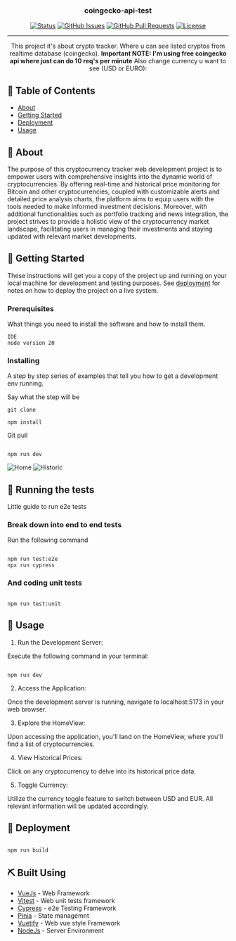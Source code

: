 <h3 align="center">coingecko-api-test</h3>

<div align="center">

[![Status](https://img.shields.io/badge/status-active-success.svg)]()
[![GitHub Issues](https://img.shields.io/github/issues/kylelobo/The-Documentation-Compendium.svg)](https://github.com/kylelobo/The-Documentation-Compendium/issues)
[![GitHub Pull Requests](https://img.shields.io/github/issues-pr/kylelobo/The-Documentation-Compendium.svg)](https://github.com/kylelobo/The-Documentation-Compendium/pulls)
[![License](https://img.shields.io/badge/license-MIT-blue.svg)](/LICENSE)

</div>

---

<p align="center"> This project it's about crypto tracker. Where u can see listed cryptos from realtime database (coingecko).
<strong>Important NOTE: I'm using free coingecko api where just can do 10 req's per minute</strong>
Also change currency u want to see (USD or EURO):
<br>

</p>

## 📝 Table of Contents

- [About](#about)
- [Getting Started](#getting_started)
- [Deployment](#deployment)
- [Usage](#usage)

## 🧐 About <a name = "about"></a>

The purpose of this cryptocurrency tracker web development project is to empower users with comprehensive insights into the dynamic world of cryptocurrencies. By offering real-time and historical price monitoring for Bitcoin and other cryptocurrencies, coupled with customizable alerts and detailed price analysis charts, the platform aims to equip users with the tools needed to make informed investment decisions. Moreover, with additional functionalities such as portfolio tracking and news integration, the project strives to provide a holistic view of the cryptocurrency market landscape, facilitating users in managing their investments and staying updated with relevant market developments.

## 🏁 Getting Started <a name = "getting_started"></a>

These instructions will get you a copy of the project up and running on your local machine for development and testing purposes. See [deployment](#deployment) for notes on how to deploy the project on a live system.

### Prerequisites

What things you need to install the software and how to install them.

```
IDE
node version 20
```

### Installing

A step by step series of examples that tell you how to get a development env running.

Say what the step will be

```
git clone
```

```
npm install
```

Git pull

```

npm run dev

```

<img width="auto" height="auto" src="https://i.imgur.com/4Us7pDL.png" alt="Home">
<img width="auto" height="auto" src="https://i.imgur.com/H5BlyLH.png" alt="Historic">

## 🔧 Running the tests <a name = "tests"></a>

Little guide to run e2e tests

### Break down into end to end tests

Run the following command

```

npm run test:e2e
npx run cypress

```

### And coding unit tests

```

npm run test:unit

```

## 🎈 Usage <a name="usage"></a>

1. Run the Development Server:

Execute the following command in your terminal:

```

npm run dev

```

2. Access the Application:

Once the development server is running, navigate to localhost:5173 in your web browser.

3. Explore the HomeView:

Upon accessing the application, you'll land on the HomeView, where you'll find a list of cryptocurrencies.

4. View Historical Prices:

Click on any cryptocurrency to delve into its historical price data.

5. Toggle Currency:

Utilize the currency toggle feature to switch between USD and EUR. All relevant information will be updated accordingly.

## 🚀 Deployment <a name = "deployment"></a>

```

npm run build

```

## ⛏️ Built Using <a name = "built_using"></a>

- [VueJs](https://vuejs.org/) - Web Framework
- [Vitest](https://vitest.dev/) - Web unit tests framework
- [Cypress](https://www.cypress.io/) - e2e Testing Framework
- [Pinia](https://pinia.vuejs.org/introduction.html) - State managemnt
- [Vuetify](https://vuetifyjs.com/en/) - Web vue style Framework
- [NodeJs](https://nodejs.org/en/) - Server Environment

```

```
